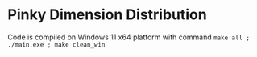 # Pinky Dimension Distribution

Code is compiled on Windows 11 x64 platform with command ```make all ; ./main.exe ; make clean_win```
